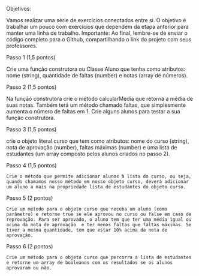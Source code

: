 Objetivos:

Vamos realizar uma série de exercícios conectados entre si. O objetivo é trabalhar um pouco com exercícios que dependem da etapa anterior para manter uma linha de trabalho.
Importante: Ao final, lembre-se de enviar o código completo para o Github, compartilhando o link do projeto com seus professores.


 Passo 1 (1,5 pontos)


Crie uma função construtora ou Classe Aluno que tenha como atributos: nome (string), quantidade de faltas (number) e notas (array de números). 
 
 Passo 2 (1,5 pontos)


Na função construtora crie o método calcularMedia que retorna a média de suas notas. Também terá um método chamado faltas, que simplesmente aumenta o número de faltas em 1. Crie alguns alunos para testar a sua função construtora. 

 Passo 3 (1,5 pontos)


crie o objeto literal curso que tem como atributos: nome do curso (string), nota de aprovação (number), faltas máximas (number) e uma lista de estudantes (um array composto pelos alunos criados no passo 2).


 Passo 4 (1,5 pontos)


	Crie o método que permite adicionar alunos à lista do curso, ou seja, quando chamamos nosso método em nosso objeto curso, deverá adicionar um aluno a mais na propriedade lista de estudantes do objeto curso.


 Passo 5 (2 pontos)


	Crie um método para o objeto curso que receba um aluno (como parâmetro) e retorne true se ele aprovou no curso ou false em caso de reprovação. Para ser aprovado, o aluno tem que ter uma média igual ou acima da nota de aprovação  e ter menos faltas que faltas máximas. Se tiver a mesma quantidade, tem que estar 10% acima da nota de aprovação.

	
 Passo 6 (2 pontos)

	Crie um método para o objeto curso que percorra a lista de estudantes e retorne um array de booleanos com os resultados se os alunos aprovaram ou não. 
